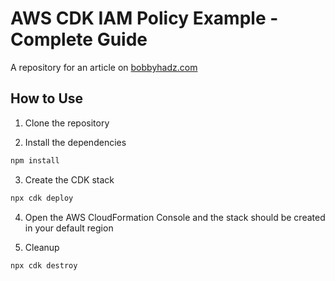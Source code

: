 # AWS CDK IAM Policy Example - Complete Guide

A repository for an article on
[bobbyhadz.com](https://bobbyhadz.com/blog/aws-cdk-iam-policy-example)

## How to Use

1. Clone the repository

2. Install the dependencies

```bash
npm install
```

3. Create the CDK stack

```bash
npx cdk deploy
```

4. Open the AWS CloudFormation Console and the stack should be created in your
   default region

5. Cleanup

```bash
npx cdk destroy
```
